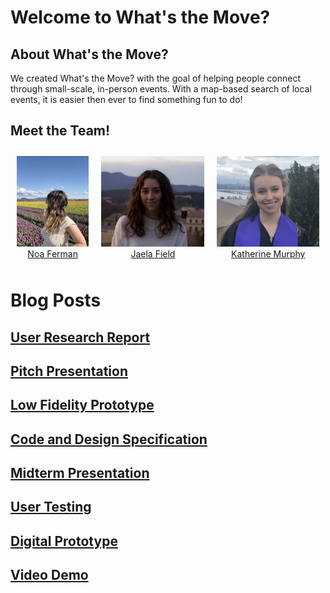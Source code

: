 # Welcome to What's the Move?

## About What's the Move?
We created What's the Move? with the goal of helping people connect through small-scale, in-person events.
With a map-based search of local events, it is easier then ever to find something fun to do!

## Meet the Team!

<div style="display: flex; flex-wrap: nowrap; justify-content: center;">
    <figure style="text-align: center; margin: 10px;">
        <img src="blog-imgs/Noa.jpg" alt="Noa" style="width: auto; max-height: 200px; object-fit: contain;" />
        <figcaption><a href="https://www.linkedin.com/in/noaferman">Noa Ferman</a></figcaption>
    </figure>
    <figure style="text-align: center; margin: 10px;">
        <img src="blog-imgs/Jaela.png" alt="Jaela" style="width: auto; max-height: 200px; object-fit: contain;" />
        <figcaption><a href="https://www.linkedin.com/in/jaela-field/">Jaela Field</a></figcaption>
    </figure>
    <figure style="text-align: center; margin: 10px;">
        <img src="blog-imgs/Katherine.png" alt="Katherine" style="width: auto; max-height: 200px; object-fit: contain;" />
        <figcaption><a href="https://www.linkedin.com/in/katherine2001/">Katherine Murphy</a></figcaption>
    </figure>
</div>

# Blog Posts

## [User Research Report](/G1.md)

## [Pitch Presentation](/G2.md)

## [Low Fidelity Prototype](/G3.md)

## [Code and Design Specification](/G4.md)

## [Midterm Presentation](/G5.md)

## [User Testing](/G6.md)

## [Digital Prototype](/G7.md)

## [Video Demo](/G8.md)